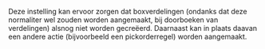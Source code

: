 Deze instelling kan ervoor zorgen dat boxverdelingen (ondanks dat deze normaliter wel zouden worden aangemaakt, bij doorboeken van verdelingen) alsnog niet worden gecreëerd.
Daarnaast kan in plaats daavan een andere actie (bijvoorbeeld een pickorderregel) worden aangemaakt.

